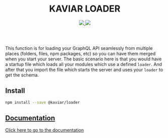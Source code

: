 <h1 align="center">KAVIAR LOADER</h1>

<p align="center">
  <a href="https://travis-ci.org/kaviarjs/loader">
    <img src="https://api.travis-ci.org/kaviarjs/loader.svg?branch=master" />
  </a>
  <a href="https://coveralls.io/github/kaviarjs/loader?branch=master">
    <img src="https://coveralls.io/repos/github/kaviarjs/loader/badge.svg?branch=master" />
  </a>
</p>

<br />
<br />

This function is for loading your GraphQL API seamlessly from multiple places (folders, files, npm packages, etc) so you can have them merged when you start your server. The basic scenario here is that you would have a startup file which loads all your modules which use a defined `loader`. And after that you import the file which starts the server and uses your `loader` to get the schema.

## Install

```bash
npm install --save @kaviar/loader
```

## [Documentation](./DOCUMENTATION.md)

[Click here to go to the documentation](./DOCUMENTATION.md)
